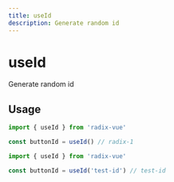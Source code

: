 ```yaml
--- 
title: useId
description: Generate random id
---
```


# useId

<Description>
Generate random id
</Description>


## Usage

```ts
import { useId } from 'radix-vue'

const buttonId = useId() // radix-1
```


```ts
import { useId } from 'radix-vue'

const buttonId = useId('test-id') // test-id
```
